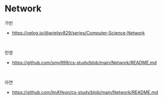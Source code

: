 # Network

가빈
* https://velog.io/@arielgv829/series/Computer-Science-Network

<br>

민영
* https://github.com/smy999/cs-study/blob/main/Network/README.md

<br>

아연
* https://github.com/ImAYeon/cs-study/blob/main/Network/README.md
